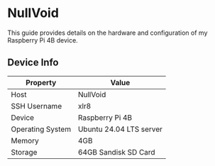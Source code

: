 # NullVoid
This guide provides details on the hardware and configuration of my Raspberry Pi 4B device.

## Device Info

| Property        | Value                       |
|-----------------|-----------------------------|
| Host            | NullVoid                    |
| SSH Username    | xlr8                        |
| Device          | Raspberry Pi 4B             |
| Operating System| Ubuntu 24.04 LTS server     |
| Memory          | 4GB                         |
| Storage         | 64GB Sandisk SD Card        |
